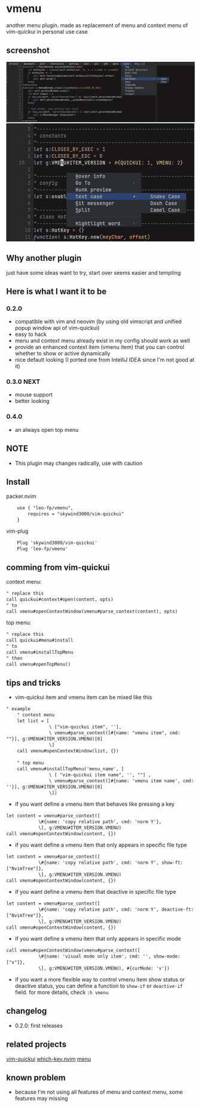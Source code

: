 # vmenu
another menu plugin. made as replacement of menu and context menu of vim-quickui in personal use
case

## screenshot
![top-menu](./screenshot/top-menu.png)
![context-menu](./screenshot/context-menu.png)

## Why another plugin
just have some ideas want to try, start over seems easier and tempting

## Here is what I want it to be
### 0.2.0
* compatible with vim and neovim (by using old vimscript and unified popup window api of vim-quickui)
* easy to hack
* menu and context menu already exist in my config should work as well
* provide an enhanced context item (vmenu item) that you can control whether to show or active dynamically
* nice default looking (I ported one from IntelliJ IDEA since I'm not good at it)
### 0.3.0 NEXT
* mouse support
* better looking

### 0.4.0
* an always open top menu

## NOTE
* This plugin may changes radically, use with caution

## Install
packer.nvim
```vimscript
    use { "leo-fp/vmenu",
        requires = "skywind3000/vim-quickui"
    }

```
vim-plug
```vimscript
    Plug 'skywind3000/vim-quickui'
    Plug 'leo-fp/vmenu'
```

## comming from vim-quickui
context menu:
```vimscript
" replace this
call quickui#context#open(content, opts)
" to
call vmenu#openContextWindow(vmenu#parse_context(content), opts)

```
top menu:
```vimscript
" replace this
call quickui#menu#install
" to
call vmenu#installTopMenu
" then
call vmenu#openTopMenu()

```

## tips and tricks
* vim-quickui item and vmenu item can be mixed like this
```vimscript
" example
    " context menu
    let list = [
                \ ["vim-quickui item", ''],
                \ vmenu#parse_context([#{name: "vmenu item", cmd: ""}], g:VMENU#ITEM_VERSION.VMENU)[0]
                \]
    call vmenu#openContextWindow(list, {})

    " top menu
    call vmenu#installTopMenu('menu_name', [
                \ [ "vim-quickui item name", '', ""] ,
                \ vmenu#parse_context([#{name: 'vmenu item name', cmd: ''}], g:VMENU#ITEM_VERSION.VMENU)[0]
                \])
```

* if you want define a vmenu item that behaves like pressing a key
```vimscript
let content = vmenu#parse_context([
            \#{name: 'copy relative path', cmd: 'norm Y'},
            \], g:VMENU#ITEM_VERSION.VMENU)
call vmenu#openContextWindow(content, {})

```
* if you want define a vmenu item that only appears in specific file type
```vimscript
let content = vmenu#parse_context([
            \#{name: 'copy relative path', cmd: 'norm Y', show-ft: ["NvimTree"]},
            \], g:VMENU#ITEM_VERSION.VMENU)
call vmenu#openContextWindow(content, {})

```
* if you want define a vmenu item that deactive in specific file type
```vimscript
let content = vmenu#parse_context([
            \#{name: 'copy relative path', cmd: 'norm Y', deactive-ft: ["NvimTree"]},
            \], g:VMENU#ITEM_VERSION.VMENU)
call vmenu#openContextWindow(content, {})

```

* if you want define a vmenu item that only appears in specific mode
```vimscript
call vmenu#openContextWindow(vmenu#parse_context([
            \#{name: 'visual mode only item', cmd: '', show-mode: ["v"]},
            \], g:VMENU#ITEM_VERSION.VMENU), #{curMode: 'v'})

```
* if you want a more flexible way to control vmenu item show status or deactive status, you can
define a function to `show-if` or `deactive-if` field. for more details, check `:h vmenu`

## changelog
* 0.2.0: first releases

## related projects
[vim-quickui](https://github.com/skywind3000/vim-quickui)
[which-key.nvim](https://github.com/folke/which-key.nvim)
[menu](https://github.com/nvzone/menu)

## known problem
* because I'm not using all features of menu and context menu, some features may missing
